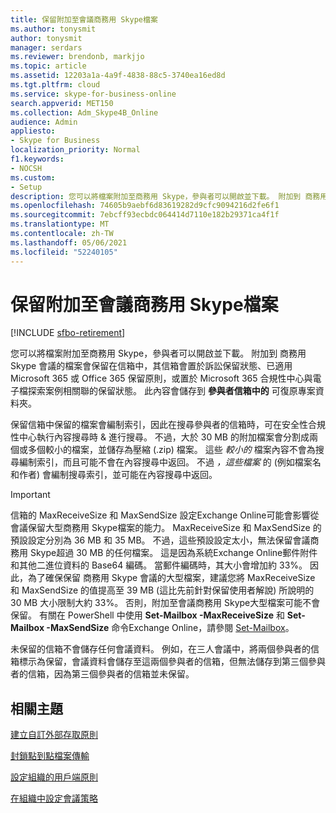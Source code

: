 ```yaml
---
title: 保留附加至會議商務用 Skype檔案
ms.author: tonysmit
author: tonysmit
manager: serdars
ms.reviewer: brendonb, markjjo
ms.topic: article
ms.assetid: 12203a1a-4a9f-4838-88c5-3740ea16ed8d
ms.tgt.pltfrm: cloud
ms.service: skype-for-business-online
search.appverid: MET150
ms.collection: Adm_Skype4B_Online
audience: Admin
appliesto:
- Skype for Business
localization_priority: Normal
f1.keywords:
- NOCSH
ms.custom:
- Setup
description: 您可以將檔案附加至商務用 Skype，參與者可以開啟並下載。 附加到 商務用 Skype 會議的檔案會保留在信箱中，其信箱會置於訴訟保留狀態、已適用 Microsoft 365 或 Office 365 保留原則，或置於 Microsoft 365 合規性中心與電子檔探索案例相關聯的保留狀態。 此內容會儲存到參與者信箱中的可復原專案資料夾。
ms.openlocfilehash: 74605b9aebf6d83619282d9cfc9094216d2fe6f1
ms.sourcegitcommit: 7ebcff93ecbdc064414d7110e182b29371ca4f1f
ms.translationtype: MT
ms.contentlocale: zh-TW
ms.lasthandoff: 05/06/2021
ms.locfileid: "52240105"
---
```

# <a name="retaining-large-files-attached-to-a-skype-for-business-meeting"></a>保留附加至會議商務用 Skype檔案

[!INCLUDE [sfbo-retirement](../../Hub/includes/sfbo-retirement.md)]

您可以將檔案附加至商務用 Skype，參與者可以開啟並下載。 附加到 商務用 Skype 會議的檔案會保留在信箱中，其信箱會置於訴訟保留狀態、已適用 Microsoft 365 或 Office 365 保留原則，或置於 Microsoft 365 合規性中心與電子檔探索案例相關聯的保留狀態。 此內容會儲存到 **參與者信箱中的** 可復原專案資料夾。
  
保留信箱中保留的檔案會編制索引，因此在搜尋參與者的信箱時，可在安全性合規性中心執行內容搜尋時 &amp; 進行搜尋。 不過，大於 30 MB 的附加檔案會分割成兩個或多個較小的檔案，並儲存為壓縮 (.zip) 檔案。 這些  *較小的*  檔案內容不會為搜尋編制索引，而且可能不會在內容搜尋中返回。 不過 *，這些檔案*  的 (例如檔案名和作者) 會編制搜尋索引，並可能在內容搜尋中返回。
  
> [!IMPORTANT]
> 信箱的 MaxReceiveSize 和 MaxSendSize 設定Exchange Online可能會影響從會議保留大型商務用 Skype檔案的能力。 MaxReceiveSize 和 MaxSendSize 的預設設定分別為 36 MB 和 35 MB。 不過，這些預設設定太小，無法保留會議商務用 Skype超過 30 MB 的任何檔案。 這是因為系統Exchange Online郵件附件和其他二進位資料的 Base64 編碼。 當郵件編碼時，其大小會增加約 33%。 因此，為了確保保留 商務用 Skype 會議的大型檔案，建議您將 MaxReceiveSize 和 MaxSendSize 的值提高至 39 MB (這比先前針對保留使用者解說) 所說明的 30 MB 大小限制大約 33%。 否則，附加至會議商務用 Skype大型檔案可能不會保留。 有關在 PowerShell 中使用 **Set-Mailbox -MaxReceiveSize** 和 **Set-Mailbox -MaxSendSize** 命令Exchange Online，請參閱 [Set-Mailbox](/powershell/module/exchange/mailboxes/Set-Mailbox)。
  
未保留的信箱不會儲存任何會議資料。 例如，在三人會議中，將兩個參與者的信箱標示為保留，會議資料會儲存至這兩個參與者的信箱，但無法儲存到第三個參與者的信箱，因為第三個參與者的信箱並未保留。
  
## <a name="related-topics"></a>相關主題
[建立自訂外部存取原則](create-custom-external-access-policies.md)

[封鎖點到點檔案傳輸](block-point-to-point-file-transfers.md)

[設定組織的用戶端原則](set-up-client-policies-for-your-organization.md)

[在組織中設定會議策略](set-up-conferencing-policies-for-your-organization.md)
  
  
